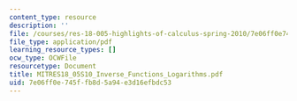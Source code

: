 ```yaml
---
content_type: resource
description: ''
file: /courses/res-18-005-highlights-of-calculus-spring-2010/7e06ff0e745ffb8d5a94e3d16efbdc53_MITRES18_05S10_Inverse_Functions_Logarithms.pdf
file_type: application/pdf
learning_resource_types: []
ocw_type: OCWFile
resourcetype: Document
title: MITRES18_05S10_Inverse_Functions_Logarithms.pdf
uid: 7e06ff0e-745f-fb8d-5a94-e3d16efbdc53
---
```

